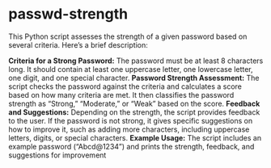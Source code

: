 # passwd-strength
This Python script assesses the strength of a given password based on several criteria. Here’s a brief description:

**Criteria for a Strong Password:**
The password must be at least 8 characters long.
It should contain at least one uppercase letter, one lowercase letter, one digit, and one special character.
**Password Strength Assessment:**
The script checks the password against the criteria and calculates a score based on how many criteria are met.
It then classifies the password strength as “Strong,” “Moderate,” or “Weak” based on the score.
**Feedback and Suggestions:**
Depending on the strength, the script provides feedback to the user.
If the password is not strong, it gives specific suggestions on how to improve it, such as adding more characters, including uppercase letters, digits, or special characters.
**Example Usage:**
The script includes an example password (“Abcd@1234”) and prints the strength, feedback, and suggestions for improvement
